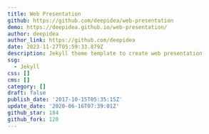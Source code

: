 ```yaml
---
title: Web Presentation
github: https://github.com/deepidea/web-presentation
demo: https://deepidea.github.io/web-presentation/
author: deepidea
author_link: https://github.com/deepidea
date: 2023-11-27T05:59:33.879Z
description: Jekyll theme template to create web presentation
ssg:
  - Jekyll
css: []
cms: []
category: []
draft: false
publish_date: '2017-10-15T05:35:15Z'
update_date: '2020-06-16T07:39:01Z'
github_star: 184
github_fork: 120
---
```

